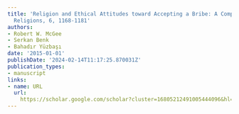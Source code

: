 ```yaml
---
title: 'Religion and Ethical Attitudes toward Accepting a Bribe: A Comparative Study.
  Religions, 6, 1168-1181'
authors:
- Robert W. McGee
- Serkan Benk
- Bahadır Yüzbaşı
date: '2015-01-01'
publishDate: '2024-02-14T11:17:25.870031Z'
publication_types:
- manuscript
links:
- name: URL
  url: 
    https://scholar.google.com/scholar?cluster=16805212491005444096&hl=en&oi=scholarr
---
```

